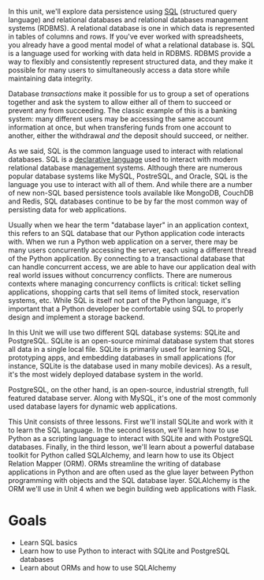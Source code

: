 <!-- 
name: Working with Databases Intro
author: Iain Duncan
type: intro
time: TBD
 -->

In this unit, we'll explore data persistence using [SQL](http://en.wikipedia.org/wiki/SQL) (structured query language) and relational databases and  relational databases management systems (RDBMS). A relational database is one in which data is represented in tables of columns and rows. If you've ever worked with spreadsheets, you already have a good mental model of what a relational database is. SQL is a language used for working with data held in RDBMS. RDBMS provide a way to flexibly and consistently represent structured data, and they make it possible for many users to simultaneously access a data store while maintaining data integrity. 

Database *transactions* make it possible for us to group a set of operations together and ask the system to allow either all of them to succeed or prevent any from succeeding. The classic example of this is a banking system: many different users may be accessing the same account information at once, but 
when transfering funds from one account to another, either the withdrawal *and*
the deposit should succeed, or neither.

As we said, SQL is the common language used to interact with relational databases. SQL is a [declarative language](http://en.wikipedia.org/wiki/Declarative_programming) used to interact with modern relational database management systems. Although there are numerous popular database systems like MySQL, PostreSQL, and Oracle, SQL is the language you use to interact with all of them. And while there are a number of new non-SQL based persistence 
tools available like MongoDB, CouchDB and Redis, SQL databases continue to be
by far the most common way of persisting data for web applications. 

Usually when we hear the term "database layer" in an application context, this refers to an SQL database that our Python application code interacts with. When we run a Python web application on a server, there may be many users concurrently accessing the server, each using a different thread of the Python application. By connecting to a transactional database that can handle concurrent access, we are able to have our application deal with real world issues without concurrency conflicts. There are numerous contexts where managing concurrency conflicts is critical: ticket selling applications,
shopping carts that sell items of limited stock, reservation systems, etc.
While SQL is itself not part of the Python language, it's important that a Python developer be comfortable using SQL to properly design and implement a storage backend.

In this Unit we will use two different SQL database systems: SQLite and PostgreSQL. SQLite is an open-source minimal database system that stores all data in a single local file. SQLite is primarily used for learning SQL, prototyping apps, and embedding databases in small applications (for instance, SQLite is the database used in many mobile devices). As a result, it's the most widely deployed database system in the world. 

PostgreSQL, on the other hand, is an open-source, industrial strength, full featured database server. Along with MySQL, it's one of the most commonly used database layers for dynamic web applications.

This Unit consists of three lessons. First we'll install SQLite and work with it to learn the SQL language. In the second lesson, we'll learn how to use Python as a scripting language to interact with SQLite and with PostgreSQL databases. Finally, in the third lesson, we'll learn about a powerful database toolkit for Python called SQLAlchemy, and learn how to use its Object Relation Mapper (ORM). ORMs streamline the writing of database applications in Python and are often used as the glue layer between Python programming with objects and the SQL database layer. SQLAlchemy is the ORM we'll use in Unit 4 when we begin building web applications with Flask.

# Goals

*   Learn SQL basics 
*   Learn how to use Python to interact with SQLite and PostgreSQL databases
*   Learn about ORMs and how to use SQLAlchemy 







